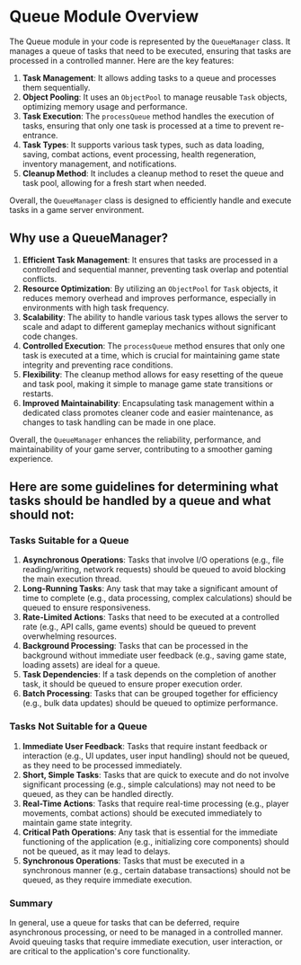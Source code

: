 # Queue Module Overview

The Queue module in your code is represented by the `QueueManager` class. It manages a queue of tasks that need to be executed, ensuring that tasks are processed in a controlled manner. Here are the key features:

1. **Task Management**: It allows adding tasks to a queue and processes them sequentially.
2. **Object Pooling**: It uses an `ObjectPool` to manage reusable `Task` objects, optimizing memory usage and performance.
3. **Task Execution**: The `processQueue` method handles the execution of tasks, ensuring that only one task is processed at a time to prevent re-entrance.
4. **Task Types**: It supports various task types, such as data loading, saving, combat actions, event processing, health regeneration, inventory management, and notifications.
5. **Cleanup Method**: It includes a cleanup method to reset the queue and task pool, allowing for a fresh start when needed.

Overall, the `QueueManager` class is designed to efficiently handle and execute tasks in a game server environment.

## Why use a QueueManager?

1. **Efficient Task Management**: It ensures that tasks are processed in a controlled and sequential manner, preventing task overlap and potential conflicts.
2. **Resource Optimization**: By utilizing an `ObjectPool` for `Task` objects, it reduces memory overhead and improves performance, especially in environments with high task frequency.
3. **Scalability**: The ability to handle various task types allows the server to scale and adapt to different gameplay mechanics without significant code changes.
4. **Controlled Execution**: The `processQueue` method ensures that only one task is executed at a time, which is crucial for maintaining game state integrity and preventing race conditions.
5. **Flexibility**: The cleanup method allows for easy resetting of the queue and task pool, making it simple to manage game state transitions or restarts.
6. **Improved Maintainability**: Encapsulating task management within a dedicated class promotes cleaner code and easier maintenance, as changes to task handling can be made in one place.

Overall, the `QueueManager` enhances the reliability, performance, and maintainability of your game server, contributing to a smoother gaming experience.

## Here are some guidelines for determining what tasks should be handled by a queue and what should not:

### Tasks Suitable for a Queue
1. **Asynchronous Operations**: Tasks that involve I/O operations (e.g., file reading/writing, network requests) should be queued to avoid blocking the main execution thread.
2. **Long-Running Tasks**: Any task that may take a significant amount of time to complete (e.g., data processing, complex calculations) should be queued to ensure responsiveness.
3. **Rate-Limited Actions**: Tasks that need to be executed at a controlled rate (e.g., API calls, game events) should be queued to prevent overwhelming resources.
4. **Background Processing**: Tasks that can be processed in the background without immediate user feedback (e.g., saving game state, loading assets) are ideal for a queue.
5. **Task Dependencies**: If a task depends on the completion of another task, it should be queued to ensure proper execution order.
6. **Batch Processing**: Tasks that can be grouped together for efficiency (e.g., bulk data updates) should be queued to optimize performance.

### Tasks Not Suitable for a Queue
1. **Immediate User Feedback**: Tasks that require instant feedback or interaction (e.g., UI updates, user input handling) should not be queued, as they need to be processed immediately.
2. **Short, Simple Tasks**: Tasks that are quick to execute and do not involve significant processing (e.g., simple calculations) may not need to be queued, as they can be handled directly.
3. **Real-Time Actions**: Tasks that require real-time processing (e.g., player movements, combat actions) should be executed immediately to maintain game state integrity.
4. **Critical Path Operations**: Any task that is essential for the immediate functioning of the application (e.g., initializing core components) should not be queued, as it may lead to delays.
5. **Synchronous Operations**: Tasks that must be executed in a synchronous manner (e.g., certain database transactions) should not be queued, as they require immediate execution.

### Summary
In general, use a queue for tasks that can be deferred, require asynchronous processing, or need to be managed in a controlled manner. Avoid queuing tasks that require immediate execution, user interaction, or are critical to the application's core functionality.